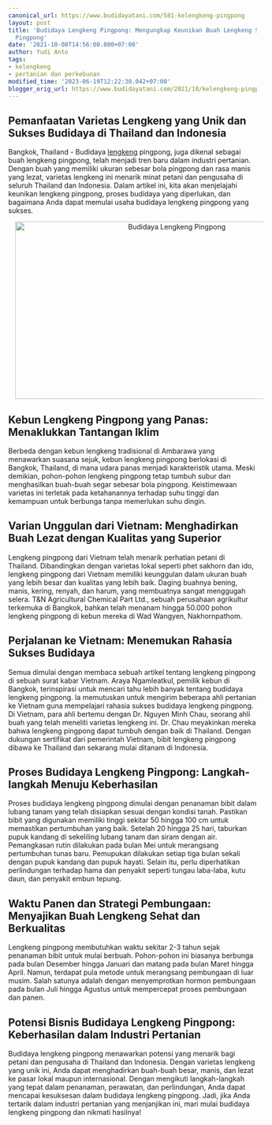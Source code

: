 ```yaml
---
canonical_url: https://www.budidayatani.com/581-kelengkeng-pingpong
layout: post
title: 'Budidaya Lengkeng Pingpong: Mengungkap Keunikan Buah Lengkeng Seukuran Bola
  Pingpong'
date: '2021-10-08T14:56:00.000+07:00'
author: Yudi Anto
tags:
- kelengkeng
- pertanian dan perkebunan
modified_time: '2023-06-19T12:22:30.042+07:00'
blogger_orig_url: https://www.budidayatani.com/2021/10/kelengkeng-pingpong-vietnam-panen-di.html
---
```


<h2>Pemanfaatan Varietas Lengkeng yang Unik dan Sukses Budidaya di Thailand dan Indonesia</h2><p>Bangkok, Thailand - Budidaya <a href="https://www.budidayatani.com/search/label/kelengkeng">lengkeng</a> pingpong, juga dikenal sebagai buah lengkeng pingpong, telah menjadi tren baru dalam industri pertanian. Dengan buah yang memiliki ukuran sebesar bola pingpong dan rasa manis yang lezat, varietas lengkeng ini menarik minat petani dan pengusaha di seluruh Thailand dan Indonesia. Dalam artikel ini, kita akan menjelajahi keunikan lengkeng pingpong, proses budidaya yang diperlukan, dan bagaimana Anda dapat memulai usaha budidaya lengkeng pingpong yang sukses.</p><div class="separator" style="clear: both; text-align: center;"><a href="https://blogger.googleusercontent.com/img/b/R29vZ2xl/AVvXsEhg6nNlWNxxTs-oCReRj6_iz67sb_ID1WDQVDfb2cq2gVDnoYMjlPPWScJAEkZXUl_mJVNO1AoNVj9BHCR3HggRkClq1xYHYSpgkIMrc09zDEElsgIi3hOszZkk1WLb849oXwXR4UKsH69y9hnZMvp1Zj1_T74z2tJXu1jT3DvfyaML3nAIyr9NqMxRsyQd/s2133/Lengkeng%20Pingpong.jpg" imageanchor="1" style="margin-left: 1em; margin-right: 1em;"><img alt="Budidaya Lengkeng Pingpong" border="0" data-original-height="1200" data-original-width="2133" height="360" src="https://blogger.googleusercontent.com/img/b/R29vZ2xl/AVvXsEhg6nNlWNxxTs-oCReRj6_iz67sb_ID1WDQVDfb2cq2gVDnoYMjlPPWScJAEkZXUl_mJVNO1AoNVj9BHCR3HggRkClq1xYHYSpgkIMrc09zDEElsgIi3hOszZkk1WLb849oXwXR4UKsH69y9hnZMvp1Zj1_T74z2tJXu1jT3DvfyaML3nAIyr9NqMxRsyQd/w640-h360/Lengkeng%20Pingpong.jpg" width="640" /></a></div><h2>Kebun Lengkeng Pingpong yang Panas: Menaklukkan Tantangan Iklim</h2><p>Berbeda dengan kebun lengkeng tradisional di Ambarawa yang menawarkan suasana sejuk, kebun lengkeng pingpong berlokasi di Bangkok, Thailand, di mana udara panas menjadi karakteristik utama. Meski demikian, pohon-pohon lengkeng pingpong tetap tumbuh subur dan menghasilkan buah-buah segar sebesar bola pingpong. Keistimewaan varietas ini terletak pada ketahanannya terhadap suhu tinggi dan kemampuan untuk berbunga tanpa memerlukan suhu dingin.</p><h2>Varian Unggulan dari Vietnam: Menghadirkan Buah Lezat dengan Kualitas yang Superior</h2><p>Lengkeng pingpong dari Vietnam telah menarik perhatian petani di Thailand. Dibandingkan dengan varietas lokal seperti phet sakhorn dan ido, lengkeng pingpong dari Vietnam memiliki keunggulan dalam ukuran buah yang lebih besar dan kualitas yang lebih baik. Daging buahnya bening, manis, kering, renyah, dan harum, yang membuatnya sangat menggugah selera. T&amp;N Agricultural Chemical Part Ltd., sebuah perusahaan agrikultur terkemuka di Bangkok, bahkan telah menanam hingga 50.000 pohon lengkeng pingpong di kebun mereka di Wad Wangyen, Nakhornpathom.</p><h2>Perjalanan ke Vietnam: Menemukan Rahasia Sukses Budidaya</h2><p>Semua dimulai dengan membaca sebuah artikel tentang lengkeng pingpong di sebuah surat kabar Vietnam. Araya Ngamleatkul, pemilik kebun di Bangkok, terinspirasi untuk mencari tahu lebih banyak tentang budidaya lengkeng pingpong. Ia memutuskan untuk mengirim beberapa ahli pertanian ke Vietnam guna mempelajari rahasia sukses budidaya lengkeng pingpong. Di Vietnam, para ahli bertemu dengan Dr. Nguyen Minh Chau, seorang ahli buah yang telah meneliti varietas lengkeng ini. Dr. Chau meyakinkan mereka bahwa lengkeng pingpong dapat tumbuh dengan baik di Thailand. Dengan dukungan sertifikat dari pemerintah Vietnam, bibit lengkeng pingpong dibawa ke Thailand dan sekarang mulai ditanam di Indonesia.</p><h2>Proses Budidaya Lengkeng Pingpong: Langkah-langkah Menuju Keberhasilan</h2><p>Proses budidaya lengkeng pingpong dimulai dengan penanaman bibit dalam lubang tanam yang telah disiapkan sesuai dengan kondisi tanah. Pastikan bibit yang digunakan memiliki tinggi sekitar 50 hingga 100 cm untuk memastikan pertumbuhan yang baik. Setelah 20 hingga 25 hari, taburkan pupuk kandang di sekeliling lubang tanam dan siram dengan air. Pemangkasan rutin dilakukan pada bulan Mei untuk merangsang pertumbuhan tunas baru. Pemupukan dilakukan setiap tiga bulan sekali dengan pupuk kandang dan pupuk hayati. Selain itu, perlu diperhatikan perlindungan terhadap hama dan penyakit seperti tungau laba-laba, kutu daun, dan penyakit embun tepung.</p><h2>Waktu Panen dan Strategi Pembungaan: Menyajikan Buah Lengkeng Sehat dan Berkualitas</h2><p>Lengkeng pingpong membutuhkan waktu sekitar 2-3 tahun sejak penanaman bibit untuk mulai berbuah. Pohon-pohon ini biasanya berbunga pada bulan Desember hingga Januari dan matang pada bulan Maret hingga April. Namun, terdapat pula metode untuk merangsang pembungaan di luar musim. Salah satunya adalah dengan menyemprotkan hormon pembungaan pada bulan Juli hingga Agustus untuk mempercepat proses pembungaan dan panen.</p><h2>Potensi Bisnis Budidaya Lengkeng Pingpong: Keberhasilan dalam Industri Pertanian</h2><p>Budidaya lengkeng pingpong menawarkan potensi yang menarik bagi petani dan pengusaha di Thailand dan Indonesia. Dengan varietas lengkeng yang unik ini, Anda dapat menghadirkan buah-buah besar, manis, dan lezat ke pasar lokal maupun internasional. Dengan mengikuti langkah-langkah yang tepat dalam penanaman, perawatan, dan perlindungan, Anda dapat mencapai kesuksesan dalam budidaya lengkeng pingpong. Jadi, jika Anda tertarik dalam industri pertanian yang menjanjikan ini, mari mulai budidaya lengkeng pingpong dan nikmati hasilnya!</p>